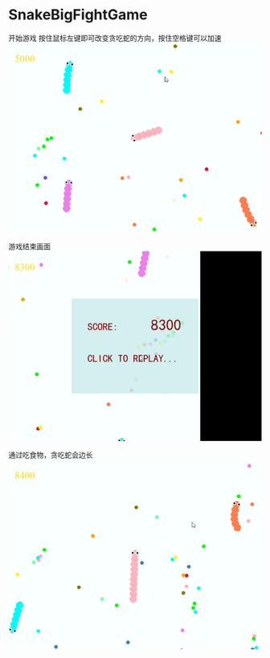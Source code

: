 # SnakeBigFightGame

开始游戏
按住鼠标左键即可改变贪吃蛇的方向，按住空格键可以加速
![1.png](https://github.com/SurpriseH/python_projects/blob/master/SnakeBigFightGame/readme_img/1.png)

游戏结束画面
![2.png](https://github.com/SurpriseH/python_projects/blob/master/SnakeBigFightGame/readme_img/2.png)

通过吃食物，贪吃蛇会边长
![3.png](https://github.com/SurpriseH/python_projects/blob/master/SnakeBigFightGame/readme_img/3.png)

